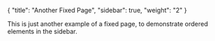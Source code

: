 {
    "title": "Another Fixed Page",
    "sidebar": true,
    "weight": "2"
}

This is just another example of a fixed page, to demonstrate ordered
elements in the sidebar.
